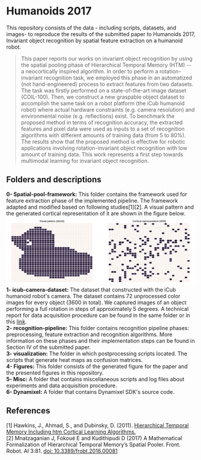# Humanoids 2017

This repository consists of the data - including scripts, datasets, and images- to reproduce the results of the submitted paper to Humanoids 2017, Invariant object recognition by spatial feature extraction on a humanoid robot. 

> This paper reports our works on invariant object recognition by using the spatial pooling phase of Hierarchical Temporal Memory (HTM) -- a neocortically inspired algorithm.   In order to perform a rotation-invariant recognition task,  we employed this phase in an automatized (not hand-engineered) process to extract features from two datasets. The task was firstly performed on a state-of-the-art image dataset (COIL-100). Then, we construct a new graspable object dataset to accomplish the same task on a robot platform (the iCub humanoid robot) where actual hardware constraints (e.g. camera resolution) and environmental noise (e.g. reflections) exist. To benchmark the proposed method in terms of recognition accuracy, the extracted features and pixel data were used as inputs to a set of recognition algorithms with different amounts of training data (from 5 to 80%).  The results show that the proposed method is effective for robotic applications involving rotation-invariant object recognition with low amount of training data. This work represents a first step towards multimodal learning for invariant object recognition.  


## Folders and descriptions  
**0- Spatial-pool-framework:**  This folder contains the framework used for feature extraction phase of the implemented pipeline. The framework adapted and modified based on following studies[1][2]. A visual pattern and the generated cortical representation of it are shown in the figure below.![Visual pattern and cortical represention ](Figures/io.png)   
**1- icub-camera-dataset:**  The dataset that constructed with the iCub humanoid robot's camera. The dataset contains 72 unprocessed color images for every object (3600 in total). We captured images of an object performing a full rotation in steps of approximately 5 degrees. A technical report for data acquisition procedure can be found in the same folder or in this [link](icub-camera-dataset/report/dataset_report.pdf).      
**2- recognition-pipeline:** This folder contains recognition pipeline phases: preprocessing, feature extraction and recognition algorithms. More information on these phases and their implementation steps can be found in Section IV of the submitted paper.  
**3- visualization:** The folder in which postprocessing scripts located. The scripts that generate heat maps as confusion matrices.  
**4- Figures:** This folder consists of the generated figure for the paper and the presented figures in this repository.  
**5- Misc:** A folder that contains miscellaneous scripts and log files about experiments and data acquisition procedure.   
**6- Dynamixel:**  A folder that contains Dynamixel SDK's source code.   

 	

## References
[1] Hawkins, J., Ahmad, S., and Dubinsky, D. (2011). [Hierarchical Temporal Memory Including htm Cortical Learning Algorithms.](http://numenta.org/resources/HTM_CorticalLearningAlgorithms.pdf)  
[2] Mnatzaganian J, Fokoué E and Kudithipudi D (2017) A Mathematical Formalization of Hierarchical Temporal Memory’s Spatial Pooler. Front. Robot. AI 3:81. [doi: 10.3389/frobt.2016.00081](http://10.3389/frobt.2016.00081) 
